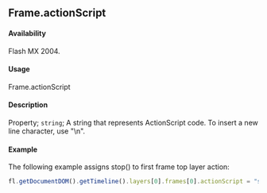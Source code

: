 ## Frame.actionScript

#### Availability

Flash MX 2004.

#### Usage

Frame.actionScript

#### Description

Property; `string`; A string that represents ActionScript code. To insert a new line character, use "\n".

#### Example

The following example assigns stop() to first frame top layer action:

```javascript
fl.getDocumentDOM().getTimeline().layers[0].frames[0].actionScript = "stop();";
```
